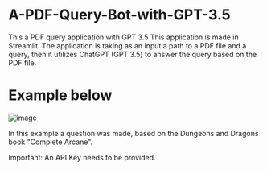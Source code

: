 # A-PDF-Query-Bot-with-GPT-3.5
This a PDF query application with GPT 3.5
This application is made in Streamlit. The application is taking as an input a path to a PDF file and a query, 
then it utilizes ChatGPT (GPT 3.5) to answer the query based on the PDF file.

# Example below
![image](https://user-images.githubusercontent.com/82097084/233069057-40a17797-97b5-4e2a-a983-c0e3019297c3.png)

In this example a question was made, based on the Dungeons and Dragons book "Complete Arcane". 

Important: An API Key needs to be provided.
